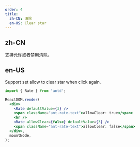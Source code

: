 ```yaml
---
order: 4
title:
  zh-CN: 清除
  en-US: Clear star
---
```


## zh-CN

支持允许或者禁用清除。

## en-US

Support set allow to clear star when click again.

```jsx
import { Rate } from 'antd';

ReactDOM.render(
  <div>
    <Rate defaultValue={3} />
    <span className="ant-rate-text">allowClear: true</span>
    <br />
    <Rate allowClear={false} defaultValue={3} />
    <span className="ant-rate-text">allowClear: false</span>
  </div>,
  mountNode,
);
```
 
